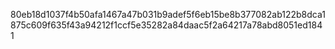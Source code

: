 80eb18d1037f4b50afa1467a47b031b9adef5f6eb15be8b377082ab122b8dca1875c609f635f43a94212f1ccf5e35282a84daac5f2a64217a78abd8051ed1841

